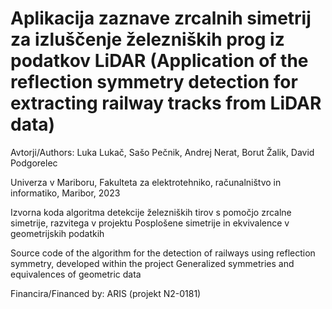 ﻿# Aplikacija zaznave zrcalnih simetrij za izluščenje železniških prog iz podatkov LiDAR (Application of the reflection symmetry detection for extracting railway tracks from LiDAR data)

Avtorji/Authors: Luka Lukač, Sašo Pečnik, Andrej Nerat, Borut Žalik, David Podgorelec

Univerza v Mariboru, Fakulteta za elektrotehniko, računalništvo in informatiko, Maribor, 2023

Izvorna koda algoritma detekcije železniških tirov s pomočjo zrcalne simetrije, razvitega v projektu Posplošene simetrije in ekvivalence v geometrijskih podatkih

Source code of the algorithm for the detection of railways using reflection symmetry, developed within the project Generalized symmetries and equivalences of geometric data

Financira/Financed by: ARIS (projekt N2-0181)
